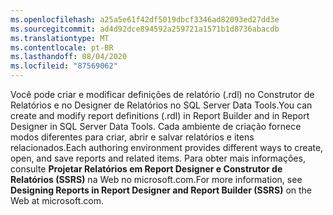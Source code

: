 ```yaml
---
ms.openlocfilehash: a25a5e61f42df5019dbcf3346ad82093ed27dd3e
ms.sourcegitcommit: ad4d92dce894592a259721a1571b1d8736abacdb
ms.translationtype: MT
ms.contentlocale: pt-BR
ms.lasthandoff: 08/04/2020
ms.locfileid: "87569062"
---
```

<span data-ttu-id="cd181-101">Você pode criar e modificar definições de relatório \(.rdl\) no Construtor de Relatórios e no Designer de Relatórios no SQL Server Data Tools.</span><span class="sxs-lookup"><span data-stu-id="cd181-101">You can create and modify report definitions \(.rdl\) in Report Builder and in Report Designer in SQL Server Data Tools.</span></span> <span data-ttu-id="cd181-102">Cada ambiente de criação fornece modos diferentes para criar, abrir e salvar relatórios e itens relacionados.</span><span class="sxs-lookup"><span data-stu-id="cd181-102">Each authoring environment provides different ways to create, open, and save reports and related items.</span></span> <span data-ttu-id="cd181-103">Para obter mais informações, consulte **Projetar Relatórios em Report Designer e Construtor de Relatórios \(SSRS\)** na Web no microsoft.com.</span><span class="sxs-lookup"><span data-stu-id="cd181-103">For more information, see **Designing Reports in Report Designer and Report Builder \(SSRS\)** on the Web at microsoft.com.</span></span>
